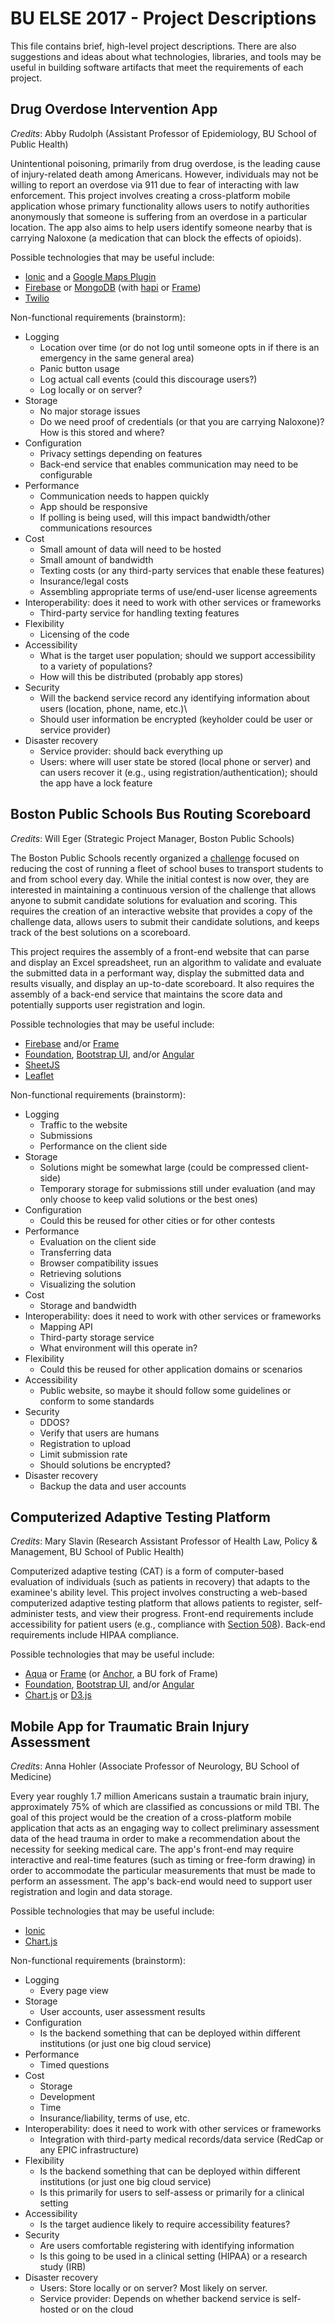 # BU ELSE 2017 - Project Descriptions
This file contains brief, high-level project descriptions. There are also suggestions and ideas about what technologies, libraries, and tools may be useful in building software artifacts that meet the requirements of each project.

## Drug Overdose Intervention App

*Credits*: Abby Rudolph (Assistant Professor of Epidemiology, BU School of Public Health)

Unintentional poisoning, primarily from drug overdose, is the leading cause of injury-related death among Americans. However, individuals may not be willing to report an overdose via 911 due to fear of interacting with law enforcement. This project involves creating a cross-platform mobile application whose primary functionality allows users to notify authorities anonymously that someone is suffering from an overdose in a particular location. The app also aims to help users identify someone nearby that is carrying Naloxone (a medication that can block the effects of opioids).

Possible technologies that may be useful include:
* [Ionic](https://ionicframework.com/) and a [Google Maps Plugin](https://ionicframework.com/docs/native/google-maps/)
* [Firebase](https://firebase.google.com/) or [MongoDB](https://www.mongodb.com/) (with [hapi](https://hapijs.com/) or [Frame](https://jedireza.github.io/frame/))
* [Twilio](https://www.twilio.com/)

Non-functional requirements (brainstorm):
* Logging
  * Location over time (or do not log until someone opts in if there is an emergency in the same general area)
  * Panic button usage
  * Log actual call events (could this discourage users?)
  * Log locally or on server?
* Storage
  * No major storage issues
  * Do we need proof of credentials (or that you are carrying Naloxone)? How is this stored and where?
* Configuration
  * Privacy settings depending on features
  * Back-end service that enables communication may need to be configurable
* Performance
  * Communication needs to happen quickly
  * App should be responsive
  * If polling is being used, will this impact bandwidth/other communications resources
* Cost
  * Small amount of data will need to be hosted
  * Small amount of bandwidth
  * Texting costs (or any third-party services that enable these features)
  * Insurance/legal costs
  * Assembling appropriate terms of use/end-user license agreements
* Interoperability: does it need to work with other services or frameworks
  * Third-party service for handling texting features
* Flexibility
  * Licensing of the code
* Accessibility
  * What is the target user population; should we support accessibility to a variety of populations?
  * How will this be distributed (probably app stores)
* Security
  * Will the backend service record any identifying information about users (location, phone, name, etc.)\
  * Should user information be encrypted (keyholder could be user or service provider)
* Disaster recovery
  * Service provider: should back everything up
  * Users: where will user state be stored (local phone or server) and can users recover it (e.g., using registration/authentication); should the app have a lock feature

## Boston Public Schools Bus Routing Scoreboard

*Credits*: Will Eger (Strategic Project Manager, Boston Public Schools)

The Boston Public Schools recently organized a [challenge](https://www.bostonpublicschools.org/transportationchallenge) focused on reducing the cost of running a fleet of school buses to transport students to and from school every day. While the initial contest is now over, they are interested in maintaining a continuous version of the challenge that allows anyone to submit candidate solutions for evaluation and scoring. This requires the creation of an interactive website that provides a copy of the challenge data, allows users to submit their candidate solutions, and keeps track of the best solutions on a scoreboard.

This project requires the assembly of a front-end website that can parse and display an Excel spreadsheet, run an algorithm to validate and evaluate the submitted data in a performant way, display the submitted data and results visually, and display an up-to-date scoreboard. It also requires the assembly of a back-end service that maintains the score data and potentially supports user registration and login.

Possible technologies that may be useful include:
* [Firebase](https://firebase.google.com/) and/or [Frame](https://jedireza.github.io/frame/)
* [Foundation](http://foundation.zurb.com/), [Bootstrap UI](http://www.bootstrap-ui.com/), and/or [Angular](https://angular.io/)
* [SheetJS](http://sheetjs.com/)
* [Leaflet](http://leafletjs.com/)

Non-functional requirements (brainstorm):
* Logging
  * Traffic to the website
  * Submissions
  * Performance on the client side
* Storage
  * Solutions might be somewhat large (could be compressed client-side)
  * Temporary storage for submissions still under evaluation (and may only choose to keep valid solutions or the best ones)
* Configuration
  * Could this be reused for other cities or for other contests
* Performance
  * Evaluation on the client side
  * Transferring data
  * Browser compatibility issues
  * Retrieving solutions
  * Visualizing the solution
* Cost
  * Storage and bandwidth
* Interoperability: does it need to work with other services or frameworks
  * Mapping API
  * Third-party storage service
  * What environment will this operate in?
* Flexibility
  * Could this be reused for other application domains or scenarios
* Accessibility
  * Public website, so maybe it should follow some guidelines or conform to some standards
* Security
  * DDOS?
  * Verify that users are humans
  * Registration to upload
  * Limit submission rate
  * Should solutions be encrypted?
* Disaster recovery
  * Backup the data and user accounts

## Computerized Adaptive Testing Platform

*Credits*: Mary Slavin (Research Assistant Professor of Health Law, Policy & Management, BU School of Public Health)

Computerized adaptive testing (CAT) is a form of computer-based evaluation of individuals (such as patients in recovery) that adapts to the examinee's ability level. This project involves constructing a web-based computerized adaptive testing platform that allows patients to register, self-administer tests, and view their progress. Front-end requirements include accessibility for patient users (e.g., compliance with [Section 508](https://www.section508.gov/)). Back-end requirements include HIPAA compliance.

Possible technologies that may be useful include:
* [Aqua](https://jedireza.github.io/aqua/) or [Frame](https://jedireza.github.io/frame/) (or [Anchor](https://github.com/hicsail/anchor), a BU fork of Frame)
* [Foundation](http://foundation.zurb.com/), [Bootstrap UI](http://www.bootstrap-ui.com/), and/or [Angular](https://angular.io/)
* [Chart.js](http://www.chartjs.org/) or [D3.js](https://d3js.org/)

## Mobile App for Traumatic Brain Injury Assessment

*Credits*: Anna Hohler (Associate Professor of Neurology, BU School of Medicine)

Every year roughly 1.7 million Americans sustain a traumatic brain injury, approximately 75% of which are classified as concussions or mild TBI. The goal of this project would be the creation of a cross-platform mobile application that acts as an engaging way to collect preliminary assessment data of the head trauma in order to make a recommendation about the necessity for seeking medical care. The app's front-end may require interactive and real-time features (such as timing or free-form drawing) in order to accommodate the particular measurements that must be made to perform an assessment. The app's back-end would need to support user registration and login and data storage.

Possible technologies that may be useful include:
* [Ionic](https://ionicframework.com/)
* [Chart.js](http://www.chartjs.org/)

Non-functional requirements (brainstorm):
* Logging
  * Every page view
* Storage
  * User accounts, user assessment results
* Configuration
  * Is the backend something that can be deployed within different institutions (or just one big cloud service)
* Performance
  * Timed questions
* Cost
  * Storage
  * Development
  * Time
  * Insurance/liability, terms of use, etc.
* Interoperability: does it need to work with other services or frameworks
  * Integration with third-party medical records/data service (RedCap or any EPIC infrastructure)
* Flexibility
  * Is the backend something that can be deployed within different institutions (or just one big cloud service)
  * Is this primarily for users to self-assess or primarily for a clinical setting
* Accessibility
  * Is the target audience likely to require accessibility features?
* Security
  * Are users comfortable registering with identifying information
  * Is this going to be used in a clinical setting (HIPAA) or a research study (IRB)
* Disaster recovery
  * Users: Store locally or on server? Most likely on server.
  * Service provider: Depends on whether backend service is self-hosted or on the cloud

